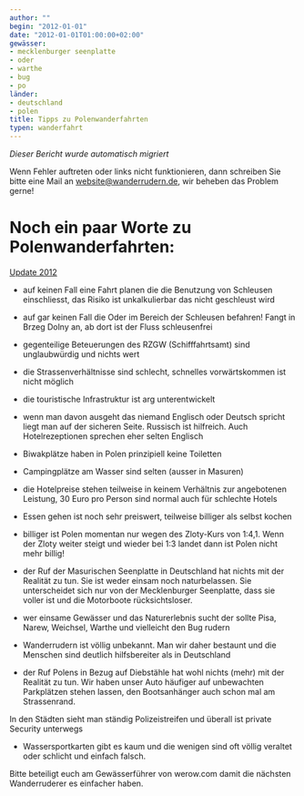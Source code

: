 ```yaml
---
author: ""
begin: "2012-01-01"
date: "2012-01-01T01:00:00+02:00"
gewässer:
- mecklenburger seenplatte
- oder
- warthe
- bug
- po
länder:
- deutschland
- polen
title: Tipps zu Polenwanderfahrten
typen: wanderfahrt
---
```



*Dieser Bericht wurde automatisch migriert*

Wenn Fehler auftreten oder links nicht funktionieren, dann schreiben Sie bitte eine Mail an website@wanderrudern.de, wir beheben das Problem gerne!



# Noch ein paar Worte zu Polenwanderfahrten:


[Update 2012](/berichte/2012/polen2012)

- auf keinen Fall eine Fahrt planen die die Benutzung von Schleusen einschliesst, das Risiko ist unkalkulierbar das nicht geschleust wird

- auf gar keinen Fall die Oder im Bereich der Schleusen befahren! Fangt in Brzeg Dolny an, ab dort ist der Fluss schleusenfrei

- gegenteilige Beteuerungen des RZGW (Schifffahrtsamt) sind unglaubwürdig und nichts wert

- die Strassenverhältnisse sind schlecht, schnelles vorwärtskommen ist nicht möglich

- die touristische Infrastruktur ist arg unterentwickelt

- wenn man davon ausgeht das niemand Englisch oder Deutsch spricht liegt man auf der sicheren Seite. Russisch ist hilfreich. Auch Hotelrezeptionen sprechen eher selten Englisch

- Biwakplätze haben in Polen prinzipiell keine Toiletten

- Campingplätze am Wasser sind selten (ausser in Masuren)

- die Hotelpreise stehen teilweise in keinem Verhältnis zur angebotenen Leistung, 30 Euro pro Person sind normal auch für schlechte Hotels

- Essen gehen ist noch sehr preiswert, teilweise billiger als selbst kochen

- billiger ist Polen momentan nur wegen des Zloty-Kurs von 1:4,1. Wenn der Zloty weiter steigt und wieder bei 1:3 landet dann ist Polen nicht mehr billig!

- der Ruf der Masurischen Seenplatte in Deutschland hat nichts mit der Realität zu tun. Sie ist weder einsam noch naturbelassen. Sie unterscheidet sich nur von der Mecklenburger Seenplatte, dass sie voller ist und die Motorboote rücksichtsloser.

- wer einsame Gewässer und das Naturerlebnis sucht der sollte Pisa, Narew, Weichsel, Warthe und vielleicht den Bug rudern

- Wanderrudern ist völlig unbekannt. Man wir daher bestaunt und die Menschen sind deutlich hilfsbereiter als in Deutschland

- der Ruf Polens in Bezug auf Diebstähle hat wohl nichts (mehr) mit der Realität zu tun. Wir haben unser Auto häufiger auf unbewachten Parkplätzen stehen lassen, den Bootsanhänger auch schon mal am Strassenrand.

In den Städten sieht man ständig Polizeistreifen und überall ist private Security unterwegs

- Wassersportkarten gibt es kaum und die wenigen sind oft völlig veraltet oder schlicht und einfach falsch.

Bitte beteiligt euch am Gewässerführer von werow.com damit die nächsten Wanderruderer es einfacher haben.
